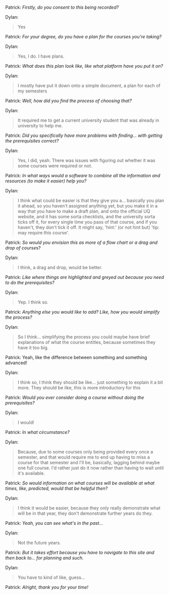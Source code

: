 Patrick: *Firstly, do you consent to this being recorded?*

Dylan:
> Yes

Patrick: *For your degree, do you have a plan for the courses you're taking?*

Dylan:
> Yes, I do. I have plans.

Patrick: *What does this plan look like, like what platform have you put it on?*

Dylan:
> I mostly have put it down onto a simple document, a plan for each of my semesters

Patrick: *Well, how did you find the process of choosing that?*

Dylan:
> It required me to get a current university student that was already in university to help me.

Patrick: *Did you specifically have more problems with finding... with getting the prerequisites correct?*

Dylan:
> Yes, I did, yeah. There was issues with figuring out whether it was some courses were required or not.

Patrick: *In what ways would a software to combine all the information and resources (to make it easier) help you?*

Dylan:
> I think what could be easier is that they give you a... basically you plan it ahead, so you haven't assigned anything yet, but you make it in a way that you have to make a draft plan, and onto the official UQ website, and it has some sorta checklists, and the university sorta ticks off it, for every single time you pass of that course, and if you haven't, they don't tick it off. It might say, 'hint:' (or not hint but) 'tip: may require this course'.

Patrick: *So would you envision this as more of a flow chart or a drag and drop of course*s?

Dylan:
> I think, a drag and drop, would be better.

Patrick: *Like where things are highlighted and greyed out because you need to do the prerequisites?*

Dylan:
> Yep. I think so.

Patrick: *Anything else you would like to add? Like, how you would simplify the process?*

Dylan:
> So I think... simplifying the process you could maybe have brief explanations of what the course entitles, because sometimes they have it too big.

Patrick: Yeah, like the difference between something and something advanced!

Dylan:
> I think so, I think they should be like... just something to explain it a bit more. They should be like, this is more introductory for this

Patrick: *Would you ever consider doing a course without doing the prerequisites?*

Dylan:
> I would!

Patrick: *In what circumstance?*

Dylan:
> Because, due to some courses only being provided every once a semester, and that would require me to end up having to miss a course for that semester and I'll be, basically, lagging behind maybe one full course. I'd rather just do it now rather than having to wait until it's available.

Patrick: *So would information on what courses will be available at what times, like, predicted, would that be helpful then?*

Dylan:
> I think it would be easier, because they only really demonstrate what will be in that year, they don't demonstrate further years do they.

Patrick: *Yeah, you can see what's in the past...*

Dylan:
> Not the future years.

Patrick: *But it takes effort because you have to navigate to this site and then back to... for planning and such.*

Dylan:
> You have to kind of like, guess...

Patrick: *Alright, thank you for your time!*
